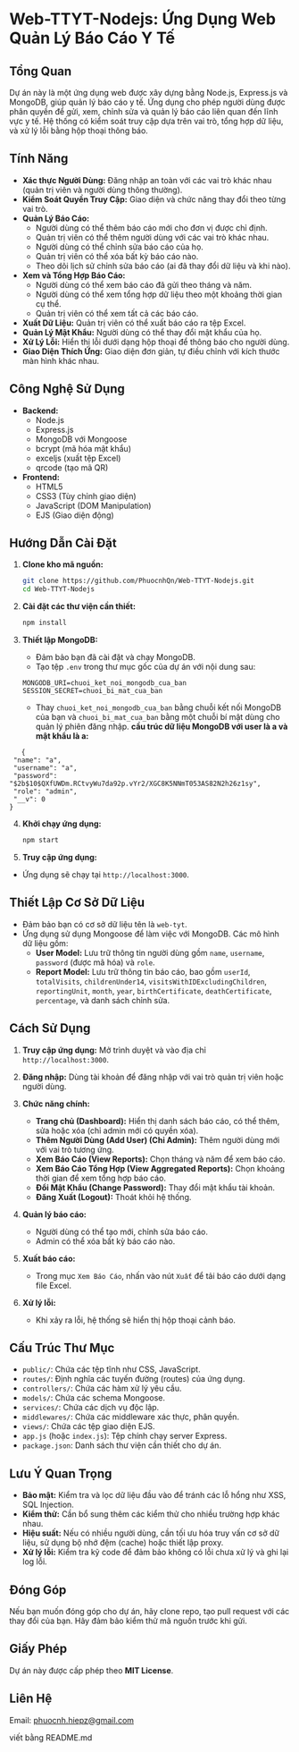 # Web-TTYT-Nodejs: Ứng Dụng Web Quản Lý Báo Cáo Y Tế

## Tổng Quan

Dự án này là một ứng dụng web được xây dựng bằng Node.js, Express.js và MongoDB, giúp quản lý báo cáo y tế. Ứng dụng cho phép người dùng được phân quyền để gửi, xem, chỉnh sửa và quản lý báo cáo liên quan đến lĩnh vực y tế. Hệ thống có kiểm soát truy cập dựa trên vai trò, tổng hợp dữ liệu, và xử lý lỗi bằng hộp thoại thông báo.

## Tính Năng

- **Xác thực Người Dùng:** Đăng nhập an toàn với các vai trò khác nhau (quản trị viên và người dùng thông thường).
- **Kiểm Soát Quyền Truy Cập:** Giao diện và chức năng thay đổi theo từng vai trò.
- **Quản Lý Báo Cáo:**
  - Người dùng có thể thêm báo cáo mới cho đơn vị được chỉ định.
  - Quản trị viên có thể thêm người dùng với các vai trò khác nhau.
  - Người dùng có thể chỉnh sửa báo cáo của họ.
  - Quản trị viên có thể xóa bất kỳ báo cáo nào.
  - Theo dõi lịch sử chỉnh sửa báo cáo (ai đã thay đổi dữ liệu và khi nào).
- **Xem và Tổng Hợp Báo Cáo:**
  - Người dùng có thể xem báo cáo đã gửi theo tháng và năm.
  - Người dùng có thể xem tổng hợp dữ liệu theo một khoảng thời gian cụ thể.
  - Quản trị viên có thể xem tất cả các báo cáo.
- **Xuất Dữ Liệu:** Quản trị viên có thể xuất báo cáo ra tệp Excel.
- **Quản Lý Mật Khẩu:** Người dùng có thể thay đổi mật khẩu của họ.
- **Xử Lý Lỗi:** Hiển thị lỗi dưới dạng hộp thoại để thông báo cho người dùng.
- **Giao Diện Thích Ứng:** Giao diện đơn giản, tự điều chỉnh với kích thước màn hình khác nhau.

## Công Nghệ Sử Dụng

- **Backend:**
  - Node.js
  - Express.js
  - MongoDB với Mongoose
  - bcrypt (mã hóa mật khẩu)
  - exceljs (xuất tệp Excel)
  - qrcode (tạo mã QR)
- **Frontend:**
  - HTML5
  - CSS3 (Tùy chỉnh giao diện)
  - JavaScript (DOM Manipulation)
  - EJS (Giao diện động)

## Hướng Dẫn Cài Đặt

1. **Clone kho mã nguồn:**

   ```bash
   git clone https://github.com/PhuocnhQn/Web-TTYT-Nodejs.git
   cd Web-TTYT-Nodejs
   ```

2. **Cài đặt các thư viện cần thiết:**

   ```bash
   npm install
   ```

3. **Thiết lập MongoDB:**

   - Đảm bảo bạn đã cài đặt và chạy MongoDB.
   - Tạo tệp `.env` trong thư mục gốc của dự án với nội dung sau:

   ```
   MONGODB_URI=chuoi_ket_noi_mongodb_cua_ban
   SESSION_SECRET=chuoi_bi_mat_cua_ban
   ```

   - Thay `chuoi_ket_noi_mongodb_cua_ban` bằng chuỗi kết nối MongoDB của bạn và `chuoi_bi_mat_cua_ban` bằng một chuỗi bí mật dùng cho quản lý phiên đăng nhập.
   **cầu trúc dữ liệu MongoDB với user là a và mật khẩu là a:**
 ```
    {
  "name": "a",
  "username": "a",
  "password": "$2b$10$QXfUWDm.RCtvyWu7da92p.vYr2/XGC8K5NNmT053AS82N2h26z1sy",
  "role": "admin",
  "__v": 0
}
 ```
4. **Khởi chạy ứng dụng:**

   ```bash
   npm start
   ```

5. **Truy cập ứng dụng:**

- Ứng dụng sẽ chạy tại `http://localhost:3000`.

## Thiết Lập Cơ Sở Dữ Liệu

- Đảm bảo bạn có cơ sở dữ liệu tên là `web-tyt`.
- Ứng dụng sử dụng Mongoose để làm việc với MongoDB. Các mô hình dữ liệu gồm:
  - **User Model:** Lưu trữ thông tin người dùng gồm `name`, `username`, `password` (được mã hóa) và `role`.
  - **Report Model:** Lưu trữ thông tin báo cáo, bao gồm `userId`, `totalVisits`, `childrenUnder14`, `visitsWithIDExcludingChildren`, `reportingUnit`, `month`, `year`, `birthCertificate`, `deathCertificate`, `percentage`, và danh sách chỉnh sửa.

## Cách Sử Dụng

1. **Truy cập ứng dụng:** Mở trình duyệt và vào địa chỉ `http://localhost:3000`.

2. **Đăng nhập:** Dùng tài khoản để đăng nhập với vai trò quản trị viên hoặc người dùng.

3. **Chức năng chính:**

   - **Trang chủ (Dashboard):** Hiển thị danh sách báo cáo, có thể thêm, sửa hoặc xóa (chỉ admin mới có quyền xóa).
   - **Thêm Người Dùng (Add User) (Chỉ Admin):** Thêm người dùng mới với vai trò tương ứng.
   - **Xem Báo Cáo (View Reports):** Chọn tháng và năm để xem báo cáo.
   - **Xem Báo Cáo Tổng Hợp (View Aggregated Reports):** Chọn khoảng thời gian để xem tổng hợp báo cáo.
   - **Đổi Mật Khẩu (Change Password):** Thay đổi mật khẩu tài khoản.
   - **Đăng Xuất (Logout):** Thoát khỏi hệ thống.

4. **Quản lý báo cáo:**

   - Người dùng có thể tạo mới, chỉnh sửa báo cáo.
   - Admin có thể xóa bất kỳ báo cáo nào.

5. **Xuất báo cáo:**

   - Trong mục `Xem Báo Cáo`, nhấn vào nút `Xuất` để tải báo cáo dưới dạng file Excel.

6. **Xử lý lỗi:**

   - Khi xảy ra lỗi, hệ thống sẽ hiển thị hộp thoại cảnh báo.

## Cấu Trúc Thư Mục

- `public/`: Chứa các tệp tĩnh như CSS, JavaScript.
- `routes/`: Định nghĩa các tuyến đường (routes) của ứng dụng.
- `controllers/`: Chứa các hàm xử lý yêu cầu.
- `models/`: Chứa các schema Mongoose.
- `services/`: Chứa các dịch vụ độc lập.
- `middlewares/`: Chứa các middleware xác thực, phân quyền.
- `views/`: Chứa các tệp giao diện EJS.
- `app.js` (hoặc `index.js`): Tệp chính chạy server Express.
- `package.json`: Danh sách thư viện cần thiết cho dự án.

## Lưu Ý Quan Trọng

- **Bảo mật:** Kiểm tra và lọc dữ liệu đầu vào để tránh các lỗ hổng như XSS, SQL Injection.
- **Kiểm thử:** Cần bổ sung thêm các kiểm thử cho nhiều trường hợp khác nhau.
- **Hiệu suất:** Nếu có nhiều người dùng, cần tối ưu hóa truy vấn cơ sở dữ liệu, sử dụng bộ nhớ đệm (cache) hoặc thiết lập proxy.
- **Xử lý lỗi:** Kiểm tra kỹ code để đảm bảo không có lỗi chưa xử lý và ghi lại log lỗi.

## Đóng Góp

Nếu bạn muốn đóng góp cho dự án, hãy clone repo, tạo pull request với các thay đổi của bạn. Hãy đảm bảo kiểm thử mã nguồn trước khi gửi.

## Giấy Phép

Dự án này được cấp phép theo **MIT License**.

## Liên Hệ

Email: [phuocnh.hiepz@gmail.com](mailto\:phuocnh.hiepz@gmail.com)

viết bằng README.md

